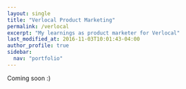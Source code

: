 ```yaml
---
layout: single
title: "Verlocal Product Marketing"
permalink: /verlocal
excerpt: "My learnings as product marketer for Verlocal"
last_modified_at: 2016-11-03T10:01:43-04:00
author_profile: true
sidebar:
  nav: "portfolio"
---
```


Coming soon :)
